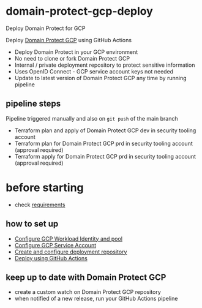 # domain-protect-gcp-deploy
Deploy Domain Protect for GCP

Deploy [Domain Protect GCP](https://github.com/domain-protect/domain-protect-gcp) using GitHub Actions

* Deploy Domain Protect in your GCP environment
* No need to clone or fork Domain Protect GCP
* Internal / private deployment repository to protect sensitive information
* Uses OpenID Connect - GCP service account keys not needed
* Update to latest version of Domain Protect GCP any time by running pipeline

## pipeline steps
Pipeline triggered manually and also on `git push` of the main branch

* Terraform plan and apply of Domain Protect GCP dev in security tooling account
* Terraform plan for Domain Protect GCP prd in security tooling account (approval required)
* Terraform apply for Domain Protect GCP prd in security tooling account (approval required)

# before starting
* check [requirements](https://github.com/domain-protect/domain-protect-gcp)

## how to set up
* [Configure GCP Workload Identity and pool](docs/WORKLOAD.md)
* [Configure GCP Service Account](docs/SERVICE.md)
* [Create and configure deployment repository](docs/REPO.md)
* [Deploy using GitHub Actions](docs/DEPLOY.md)

## keep up to date with Domain Protect GCP
* create a custom watch on Domain Protect GCP repository
* when notified of a new release, run your GitHub Actions pipeline